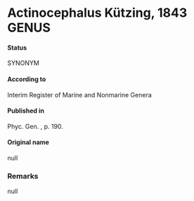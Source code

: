 Actinocephalus Kützing, 1843 GENUS
=======

#### Status
SYNONYM

#### According to
Interim Register of Marine and Nonmarine Genera

#### Published in
Phyc. Gen. , p. 190.

#### Original name
null

### Remarks
null